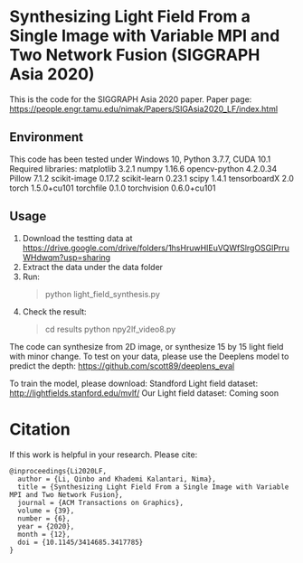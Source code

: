 # Synthesizing Light Field From a Single Image with Variable MPI and Two Network Fusion (SIGGRAPH Asia 2020)

This is the code for the SIGGRAPH Asia 2020 paper.
Paper page: https://people.engr.tamu.edu/nimak/Papers/SIGAsia2020_LF/index.html

## Environment
This code has been tested under Windows 10, Python 3.7.7, CUDA 10.1
Required libraries:
matplotlib            3.2.1
numpy                 1.16.6
opencv-python         4.2.0.34
Pillow                7.1.2
scikit-image          0.17.2
scikit-learn          0.23.1
scipy                 1.4.1
tensorboardX          2.0
torch                 1.5.0+cu101
torchfile             0.1.0
torchvision           0.6.0+cu101

## Usage
1. Download the testting data at https://drive.google.com/drive/folders/1hsHruwHIEuVQWfSlrgOSGlPrruWHdwqm?usp=sharing
2. Extract the data under the data folder
3. Run:
   > python light_field_synthesis.py
4. Check the result:
   > cd results
   > python npy2lf_video8.py

The code can synthesize from 2D image, or synthesize 15 by 15 light field with minor change.
To test on your data, please use the Deeplens model to predict the depth:
https://github.com/scott89/deeplens_eval

To train the model, please download:
Standford Light field dataset: http://lightfields.stanford.edu/mvlf/
Our Light field dataset: Coming soon

<h1>Citation</h1>
If this work is helpful in your research. Please cite:

```
@inproceedings{Li2020LF,
  author = {Li, Qinbo and Khademi Kalantari, Nima},
  title = {Synthesizing Light Field From a Single Image with Variable MPI and Two Network Fusion},
  journal = {ACM Transactions on Graphics}, 
  volume = {39}, 
  number = {6}, 
  year = {2020}, 
  month = {12}, 
  doi = {10.1145/3414685.3417785} 
}
```

